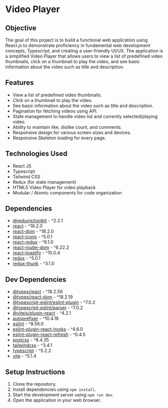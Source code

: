 # Video Player

## Objective

The goal of this project is to build a functional web application using React.js to demonstrate proficiency in fundamental web development concepts, Typescript, and creating a user-friendly UI/UX. The application is a simplified Video Player that allows users to view a list of predefined video thumbnails, click on a thumbnail to play the video, and see basic information about the video such as title and description.

## Features

- View a list of predefined video thumbnails.
- Click on a thumbnail to play the video.
- See basic information about the video such as title and description.
- Pagination for fetching videos using API.
- State management to handle video list and currently selected/playing video.
- Ability to maintain like, dislike count, and comments.
- Responsive design for various screen sizes and devices.
- Responsive Skeleton loading for every page.

## Technologies Used

- React JS
- Typescript
- Tailwind CSS
- Redux (for state management)
- HTML5 Video Player for video playback
- Modular / Atomic components for code organization

## Dependencies

- [@reduxjs/toolkit](https://www.npmjs.com/package/@reduxjs/toolkit) - ^2.2.1
- [react](https://www.npmjs.com/package/react) - ^18.2.0
- [react-dom](https://www.npmjs.com/package/react-dom) - ^18.2.0
- [react-icons](https://www.npmjs.com/package/react-icons) - ^5.0.1
- [react-redux](https://www.npmjs.com/package/react-redux) - ^9.1.0
- [react-router-dom](https://www.npmjs.com/package/react-router-dom) - ^6.22.2
- [react-toastify](https://www.npmjs.com/package/react-toastify) - ^10.0.4
- [redux](https://www.npmjs.com/package/redux) - ^5.0.1
- [redux-thunk](https://www.npmjs.com/package/redux-thunk) - ^3.1.0

## Dev Dependencies

- [@types/react](https://www.npmjs.com/package/@types/react) - ^18.2.56
- [@types/react-dom](https://www.npmjs.com/package/@types/react-dom) - ^18.2.19
- [@typescript-eslint/eslint-plugin](https://www.npmjs.com/package/@typescript-eslint/eslint-plugin) - ^7.0.2
- [@typescript-eslint/parser](https://www.npmjs.com/package/@typescript-eslint/parser) - ^7.0.2
- [@vitejs/plugin-react](https://www.npmjs.com/package/@vitejs/plugin-react) - ^4.2.1
- [autoprefixer](https://www.npmjs.com/package/autoprefixer) - ^10.4.18
- [eslint](https://www.npmjs.com/package/eslint) - ^8.56.0
- [eslint-plugin-react-hooks](https://www.npmjs.com/package/eslint-plugin-react-hooks) - ^4.6.0
- [eslint-plugin-react-refresh](https://www.npmjs.com/package/eslint-plugin-react-refresh) - ^0.4.5
- [postcss](https://www.npmjs.com/package/postcss) - ^8.4.35
- [tailwindcss](https://www.npmjs.com/package/tailwindcss) - ^3.4.1
- [typescript](https://www.npmjs.com/package/typescript) - ^5.2.2
- [vite](https://www.npmjs.com/package/vite) - ^5.1.4

## Setup Instructions

1. Clone the repository.
2. Install dependencies using `npm install`.
3. Start the development server using `npm run dev`.
4. Open the application in your web browser.
